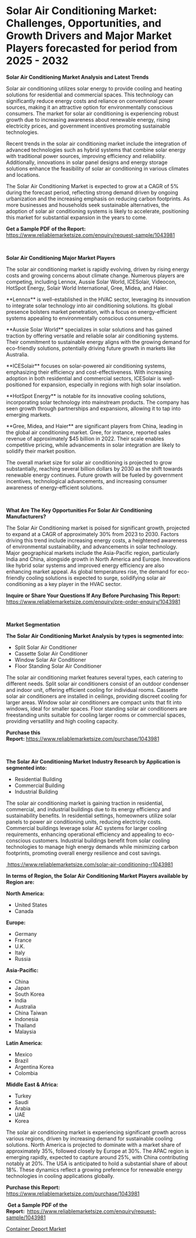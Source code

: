 <p><h1>Solar Air Conditioning Market: Challenges, Opportunities, and Growth Drivers and Major Market Players forecasted for period from 2025 - 2032</h1></p><p><strong>Solar Air Conditioning Market Analysis and Latest Trends</strong></p>
<p><p>Solar air conditioning utilizes solar energy to provide cooling and heating solutions for residential and commercial spaces. This technology can significantly reduce energy costs and reliance on conventional power sources, making it an attractive option for environmentally conscious consumers. The market for solar air conditioning is experiencing robust growth due to increasing awareness about renewable energy, rising electricity prices, and government incentives promoting sustainable technologies.</p><p>Recent trends in the solar air conditioning market include the integration of advanced technologies such as hybrid systems that combine solar energy with traditional power sources, improving efficiency and reliability. Additionally, innovations in solar panel designs and energy storage solutions enhance the feasibility of solar air conditioning in various climates and locations. </p><p>The Solar Air Conditioning Market is expected to grow at a CAGR of 5% during the forecast period, reflecting strong demand driven by ongoing urbanization and the increasing emphasis on reducing carbon footprints. As more businesses and households seek sustainable alternatives, the adoption of solar air conditioning systems is likely to accelerate, positioning this market for substantial expansion in the years to come.</p></p>
<p><strong>Get a Sample PDF of the Report:&nbsp;</strong> <a href="https://www.reliablemarketsize.com/enquiry/request-sample/1043981?utm_campaign=3114&utm_medium=2&utm_source=Github&utm_content=ia&utm_term=08042025&utm_id=solar-air-conditioning">https://www.reliablemarketsize.com/enquiry/request-sample/1043981</a></p>
<p>&nbsp;</p>
<p><strong>Solar Air Conditioning Major Market Players</strong></p>
<p><p>The solar air conditioning market is rapidly evolving, driven by rising energy costs and growing concerns about climate change. Numerous players are competing, including Lennox, Aussie Solar World, ICESolair, Videocon, HotSpot Energy, Solair World International, Gree, Midea, and Haier.</p><p>**Lennox** is well-established in the HVAC sector, leveraging its innovation to integrate solar technology into air conditioning solutions. Its global presence bolsters market penetration, with a focus on energy-efficient systems appealing to environmentally conscious consumers.</p><p>**Aussie Solar World** specializes in solar solutions and has gained traction by offering versatile and reliable solar air conditioning systems. Their commitment to sustainable energy aligns with the growing demand for eco-friendly solutions, potentially driving future growth in markets like Australia.</p><p>**ICESolair** focuses on solar-powered air conditioning systems, emphasizing their efficiency and cost-effectiveness. With increasing adoption in both residential and commercial sectors, ICESolair is well-positioned for expansion, especially in regions with high solar insolation.</p><p>**HotSpot Energy** is notable for its innovative cooling solutions, incorporating solar technology into mainstream products. The company has seen growth through partnerships and expansions, allowing it to tap into emerging markets.</p><p>**Gree, Midea, and Haier** are significant players from China, leading in the global air conditioning market. Gree, for instance, reported sales revenue of approximately $45 billion in 2022. Their scale enables competitive pricing, while advancements in solar integration are likely to solidify their market position.</p><p>The overall market size for solar air conditioning is projected to grow substantially, reaching several billion dollars by 2030 as the shift towards renewable energy continues. Future growth will be fueled by government incentives, technological advancements, and increasing consumer awareness of energy-efficient solutions.</p></p>
<p>&nbsp;</p>
<p><strong>What Are The Key Opportunities For Solar Air Conditioning Manufacturers?</strong></p>
<p><p>The Solar Air Conditioning market is poised for significant growth, projected to expand at a CAGR of approximately 30% from 2023 to 2030. Factors driving this trend include increasing energy costs, a heightened awareness of environmental sustainability, and advancements in solar technology. Major geographical markets include the Asia-Pacific region, particularly India and China, alongside growth in North America and Europe. Innovations like hybrid solar systems and improved energy efficiency are also enhancing market appeal. As global temperatures rise, the demand for eco-friendly cooling solutions is expected to surge, solidifying solar air conditioning as a key player in the HVAC sector.</p></p>
<p><strong>Inquire or Share Your Questions If Any Before Purchasing This Report:</strong> <a href="https://www.reliablemarketsize.com/enquiry/pre-order-enquiry/1043981?utm_campaign=3114&utm_medium=2&utm_source=Github&utm_content=ia&utm_term=08042025&utm_id=solar-air-conditioning">https://www.reliablemarketsize.com/enquiry/pre-order-enquiry/1043981</a></p>
<p>&nbsp;</p>
<p><strong>Market Segmentation</strong></p>
<p><strong>The Solar Air Conditioning Market Analysis by types is segmented into:</strong></p>
<p><ul><li>Split Solar Air Conditioner</li><li>Cassette Solar Air Conditioner</li><li>Window Solar Air Conditioner</li><li>Floor Standing Solar Air Conditioner</li></ul></p>
<p><p>The solar air conditioning market features several types, each catering to different needs. Split solar air conditioners consist of an outdoor condenser and indoor unit, offering efficient cooling for individual rooms. Cassette solar air conditioners are installed in ceilings, providing discreet cooling for larger areas. Window solar air conditioners are compact units that fit into windows, ideal for smaller spaces. Floor standing solar air conditioners are freestanding units suitable for cooling larger rooms or commercial spaces, providing versatility and high cooling capacity.</p></p>
<p><strong>Purchase this Report:&nbsp;</strong><a href="https://www.reliablemarketsize.com/purchase/1043981?utm_campaign=3114&utm_medium=2&utm_source=Github&utm_content=ia&utm_term=08042025&utm_id=solar-air-conditioning">https://www.reliablemarketsize.com/purchase/1043981</a></p>
<p>&nbsp;</p>
<p><strong>The Solar Air Conditioning Market Industry Research by Application is segmented into:</strong></p>
<p><ul><li>Residential Building</li><li>Commercial Building</li><li>Industrial Building</li></ul></p>
<p><p>The solar air conditioning market is gaining traction in residential, commercial, and industrial buildings due to its energy efficiency and sustainability benefits. In residential settings, homeowners utilize solar panels to power air conditioning units, reducing electricity costs. Commercial buildings leverage solar AC systems for larger cooling requirements, enhancing operational efficiency and appealing to eco-conscious customers. Industrial buildings benefit from solar cooling technologies to manage high energy demands while minimizing carbon footprints, promoting overall energy resilience and cost savings.</p></p>
<p><a href="https://www.reliablemarketsize.com/solar-air-conditioning-r1043981?utm_campaign=3114&utm_medium=2&utm_source=Github&utm_content=ia&utm_term=08042025&utm_id=solar-air-conditioning">&nbsp;https://www.reliablemarketsize.com/solar-air-conditioning-r1043981</a></p>
<p><strong>In terms of Region, the Solar Air Conditioning Market Players available by Region are:</strong></p>
<p>
    <p> <strong> North America: </strong>
        <ul>
            <li>United States</li>
            <li>Canada</li>
        </ul>
        </p> 
    <p> <strong> Europe: </strong>
        <ul>
            <li>Germany</li>
            <li>France</li>
            <li>U.K.</li>
            <li>Italy</li>
            <li>Russia</li>
        </ul>
        </p> 
    <p> <strong> Asia-Pacific: </strong>
        <ul>
            <li>China</li>
            <li>Japan</li>
            <li>South Korea</li>
            <li>India</li>
            <li>Australia</li>
            <li>China Taiwan</li>
            <li>Indonesia</li>
            <li>Thailand</li>
            <li>Malaysia</li>
        </ul>
        </p> 
    <p> <strong> Latin America: </strong>
        <ul>
            <li>Mexico</li>
            <li>Brazil</li>
            <li>Argentina Korea</li>
            <li>Colombia</li>
        </ul>
        </p> 
    <p> <strong> Middle East & Africa: </strong>
        <ul>
            <li>Turkey</li>
            <li>Saudi</li>
            <li>Arabia</li>
            <li>UAE</li>
            <li>Korea</li>
        </ul>
    </p>
    </p>
<p><p>The solar air conditioning market is experiencing significant growth across various regions, driven by increasing demand for sustainable cooling solutions. North America is projected to dominate with a market share of approximately 35%, followed closely by Europe at 30%. The APAC region is emerging rapidly, expected to capture around 25%, with China contributing notably at 20%. The USA is anticipated to hold a substantial share of about 18%. These dynamics reflect a growing preference for renewable energy technologies in cooling applications globally.</p></p>
<p><strong>Purchase this Report: </strong><a href="https://www.reliablemarketsize.com/purchase/1043981?utm_campaign=3114&utm_medium=2&utm_source=Github&utm_content=ia&utm_term=08042025&utm_id=solar-air-conditioning">https://www.reliablemarketsize.com/purchase/1043981</a></p>
<p>&nbsp;<strong>Get a Sample PDF of the Report:&nbsp;&nbsp;</strong><a href="https://www.reliablemarketsize.com/enquiry/request-sample/1043981?utm_campaign=3114&utm_medium=2&utm_source=Github&utm_content=ia&utm_term=08042025&utm_id=solar-air-conditioning">https://www.reliablemarketsize.com/enquiry/request-sample/1043981</a></p>
<p><strong></strong></p>
<p><p><a href="https://github.com/miottaredlin79/Market-Research-Report-List-1/blob/main/container-deport-market.md?utm_campaign=3114&utm_medium=2&utm_source=Github&utm_content=ia&utm_term=08042025&utm_id=solar-air-conditioning">Container Deport Market</a></p></p>